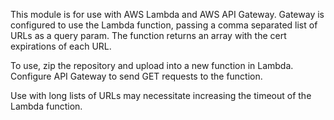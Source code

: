 This module is for use with AWS Lambda and AWS API Gateway.  Gateway is configured to use the Lambda function, passing a comma separated list of URLs as a query param.  The function returns an array with the cert expirations of each URL.

To use, zip the repository and upload into a new function in Lambda.  Configure API Gateway to send GET requests to the function.  

Use with long lists of URLs may necessitate increasing the timeout of the Lambda function.  
